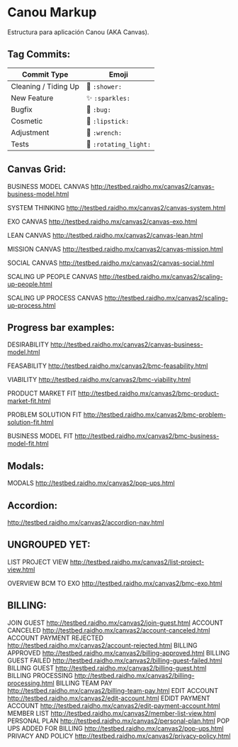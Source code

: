 # Canou Markup

Estructura para aplicación Canou (AKA Canvas).

## Tag Commits:

Commit Type | Emoji
----------  | -------------
Cleaning / Tiding Up | :shower: `:shower:`
New Feature | :sparkles: `:sparkles:`
Bugfix | :bug: `:bug:`
Cosmetic | :lipstick: `:lipstick:`
Adjustment | :wrench: `:wrench:`
Tests | :rotating_light: `:rotating_light:`

## Canvas Grid:

BUSINESS MODEL CANVAS http://testbed.raidho.mx/canvas2/canvas-business-model.html

SYSTEM THINKING http://testbed.raidho.mx/canvas2/canvas-system.html

EXO CANVAS http://testbed.raidho.mx/canvas2/canvas-exo.html

LEAN CANVAS http://testbed.raidho.mx/canvas2/canvas-lean.html

MISSION CANVAS http://testbed.raidho.mx/canvas2/canvas-mission.html

SOCIAL CANVAS http://testbed.raidho.mx/canvas2/canvas-social.html

SCALING UP PEOPLE CANVAS http://testbed.raidho.mx/canvas2/scaling-up-people.html

SCALING UP PROCESS CANVAS http://testbed.raidho.mx/canvas2/scaling-up-process.html


## Progress bar examples:

DESIRABILITY http://testbed.raidho.mx/canvas2/canvas-business-model.html

FEASABILITY http://testbed.raidho.mx/canvas2/bmc-feasability.html

VIABILITY http://testbed.raidho.mx/canvas2/bmc-viability.html

PRODUCT MARKET FIT http://testbed.raidho.mx/canvas2/bmc-product-market-fit.html

PROBLEM SOLUTION FIT http://testbed.raidho.mx/canvas2/bmc-problem-solution-fit.html

BUSINESS MODEL FIT http://testbed.raidho.mx/canvas2/bmc-business-model-fit.html


## Modals:

MODALS http://testbed.raidho.mx/canvas2/pop-ups.html


## Accordion:

http://testbed.raidho.mx/canvas2/accordion-nav.html


## UNGROUPED YET:

LIST PROJECT VIEW http://testbed.raidho.mx/canvas2/list-project-view.html

OVERVIEW BCM TO EXO http://testbed.raidho.mx/canvas2/bmc-exo.html


## BILLING:

JOIN GUEST  http://testbed.raidho.mx/canvas2/join-guest.html
ACCOUNT CANCELED http://testbed.raidho.mx/canvas2/account-canceled.html
ACCOUNT PAYMENT REJECTED http://testbed.raidho.mx/canvas2/account-rejected.html
BILLING APPROVED http://testbed.raidho.mx/canvas2/billing-approved.html
BILLING GUEST FAILED http://testbed.raidho.mx/canvas2/billing-guest-failed.html
BILLING GUEST http://testbed.raidho.mx/canvas2/billing-guest.html
BILLING PROCESSING http://testbed.raidho.mx/canvas2/billing-processing.html
BILLING TEAM PAY http://testbed.raidho.mx/canvas2/billing-team-pay.html
EDIT ACCOUNT http://testbed.raidho.mx/canvas2/edit-account.html
EDIDT PAYMENT ACCOUNT http://testbed.raidho.mx/canvas2/edit-payment-account.html
MEMBER LIST	http://testbed.raidho.mx/canvas2/member-list-view.html
PERSONAL PLAN http://testbed.raidho.mx/canvas2/personal-plan.html
POP UPS ADDED FOR BILLING http://testbed.raidho.mx/canvas2/pop-ups.html
PRIVACY AND POLICY	http://testbed.raidho.mx/canvas2/privacy-policy.html
